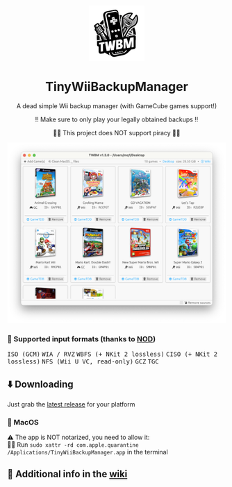 <p align="center">
    <img alt="logo" width="128" src="assets/linux/256x256/tiny-wii-backup-manager.png">
    <h1 align="center">TinyWiiBackupManager</h1>
    <p align="center">A dead simple Wii backup manager (with GameCube games support!)</p>
    <p align="center">‼️ Make sure to only play your legally obtained backups ‼️</p>
    <p align="center">🏴‍☠️ This project does NOT support piracy 🏴‍☠️</p>
    <img alt="screenshot" src="screenshot.png">
</p>

### 💽 Supported input formats (thanks to [NOD](https://github.com/encounter/nod))

<kbd>ISO (GCM)</kbd>
<kbd>WIA / RVZ</kbd>
<kbd>WBFS (+ NKit 2 lossless)</kbd>
<kbd>CISO (+ NKit 2 lossless)</kbd>
<kbd>NFS (Wii U VC, read-only)</kbd>
<kbd>GCZ</kbd>
<kbd>TGC</kbd>

## ⬇️ Downloading

Just grab the [latest release](https://github.com/mq1/TinyWiiBackupManager/releases/latest) for your platform

### 🍎 MacOS

⚠️ The app is NOT notarized, you need to allow it:\
🏃‍➡️ Run `sudo xattr -rd com.apple.quarantine /Applications/TinyWiiBackupManager.app` in the terminal

## 📄 Additional info in the [wiki](https://github.com/mq1/TinyWiiBackupManager/wiki)
